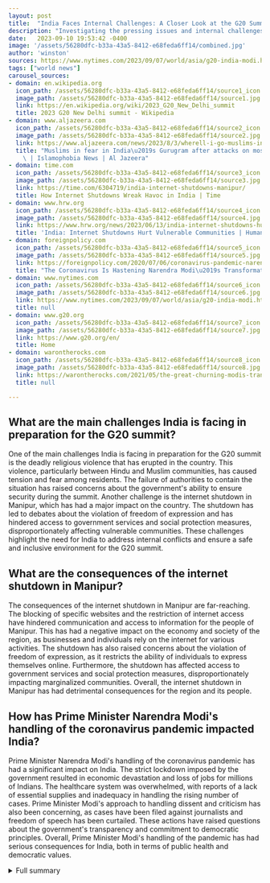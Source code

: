```yaml
---
layout: post
title:  "India Faces Internal Challenges: A Closer Look at the G20 Summit and Beyond"
description: "Investigating the pressing issues and internal challenges that India faces while preparing for the G20 summit and beyond."
date:   2023-09-10 19:53:42 -0400
image: '/assets/56280dfc-b33a-43a5-8412-e68feda6ff14/combined.jpg'
author: 'winston'
sources: https://www.nytimes.com/2023/09/07/world/asia/g20-india-modi.html https://www.g20.org/en/ https://en.wikipedia.org/wiki/2023_G20_New_Delhi_summit https://www.aljazeera.com/news/2023/8/3/wherell-i-go-muslims-in-indias-gurugram-under-grip-of-fear-violence https://time.com/6304719/india-internet-shutdowns-manipur/ https://www.hrw.org/news/2023/06/13/india-internet-shutdowns-hurt-vulnerable-communities https://warontherocks.com/2021/05/the-great-churning-modis-transformation-of-the-indian-military/ https://foreignpolicy.com/2020/07/06/coronavirus-pandemic-narendra-modi-india/
tags: ["world news"]
carousel_sources:
- domain: en.wikipedia.org
  icon_path: /assets/56280dfc-b33a-43a5-8412-e68feda6ff14/source1_icon.jpg
  image_path: /assets/56280dfc-b33a-43a5-8412-e68feda6ff14/source1.jpg
  link: https://en.wikipedia.org/wiki/2023_G20_New_Delhi_summit
  title: 2023 G20 New Delhi summit - Wikipedia
- domain: www.aljazeera.com
  icon_path: /assets/56280dfc-b33a-43a5-8412-e68feda6ff14/source2_icon.jpg
  image_path: /assets/56280dfc-b33a-43a5-8412-e68feda6ff14/source2.jpg
  link: https://www.aljazeera.com/news/2023/8/3/wherell-i-go-muslims-in-indias-gurugram-under-grip-of-fear-violence
  title: "Muslims in fear in India\u2019s Gurugram after attacks on mosque, businesses\
    \ | Islamophobia News | Al Jazeera"
- domain: time.com
  icon_path: /assets/56280dfc-b33a-43a5-8412-e68feda6ff14/source3_icon.jpg
  image_path: /assets/56280dfc-b33a-43a5-8412-e68feda6ff14/source3.jpg
  link: https://time.com/6304719/india-internet-shutdowns-manipur/
  title: How Internet Shutdowns Wreak Havoc in India | Time
- domain: www.hrw.org
  icon_path: /assets/56280dfc-b33a-43a5-8412-e68feda6ff14/source4_icon.jpg
  image_path: /assets/56280dfc-b33a-43a5-8412-e68feda6ff14/source4.jpg
  link: https://www.hrw.org/news/2023/06/13/india-internet-shutdowns-hurt-vulnerable-communities
  title: 'India: Internet Shutdowns Hurt Vulnerable Communities | Human Rights Watch'
- domain: foreignpolicy.com
  icon_path: /assets/56280dfc-b33a-43a5-8412-e68feda6ff14/source5_icon.jpg
  image_path: /assets/56280dfc-b33a-43a5-8412-e68feda6ff14/source5.jpg
  link: https://foreignpolicy.com/2020/07/06/coronavirus-pandemic-narendra-modi-india/
  title: "The Coronavirus Is Hastening Narendra Modi\u2019s Transformation of India"
- domain: www.nytimes.com
  icon_path: /assets/56280dfc-b33a-43a5-8412-e68feda6ff14/source6_icon.jpg
  image_path: /assets/56280dfc-b33a-43a5-8412-e68feda6ff14/source6.jpg
  link: https://www.nytimes.com/2023/09/07/world/asia/g20-india-modi.html
  title: null
- domain: www.g20.org
  icon_path: /assets/56280dfc-b33a-43a5-8412-e68feda6ff14/source7_icon.jpg
  image_path: /assets/56280dfc-b33a-43a5-8412-e68feda6ff14/source7.jpg
  link: https://www.g20.org/en/
  title: Home
- domain: warontherocks.com
  icon_path: /assets/56280dfc-b33a-43a5-8412-e68feda6ff14/source8_icon.jpg
  image_path: /assets/56280dfc-b33a-43a5-8412-e68feda6ff14/source8.jpg
  link: https://warontherocks.com/2021/05/the-great-churning-modis-transformation-of-the-indian-military/
  title: null

---
```


## What are the main challenges India is facing in preparation for the G20 summit?
One of the main challenges India is facing in preparation for the G20 summit is the deadly religious violence that has erupted in the country. This violence, particularly between Hindu and Muslim communities, has caused tension and fear among residents. The failure of authorities to contain the situation has raised concerns about the government's ability to ensure security during the summit. Another challenge is the internet shutdown in Manipur, which has had a major impact on the country. The shutdown has led to debates about the violation of freedom of expression and has hindered access to government services and social protection measures, disproportionately affecting vulnerable communities. These challenges highlight the need for India to address internal conflicts and ensure a safe and inclusive environment for the G20 summit.

## What are the consequences of the internet shutdown in Manipur?
The consequences of the internet shutdown in Manipur are far-reaching. The blocking of specific websites and the restriction of internet access have hindered communication and access to information for the people of Manipur. This has had a negative impact on the economy and society of the region, as businesses and individuals rely on the internet for various activities. The shutdown has also raised concerns about the violation of freedom of expression, as it restricts the ability of individuals to express themselves online. Furthermore, the shutdown has affected access to government services and social protection measures, disproportionately impacting marginalized communities. Overall, the internet shutdown in Manipur has had detrimental consequences for the region and its people.

## How has Prime Minister Narendra Modi's handling of the coronavirus pandemic impacted India?
Prime Minister Narendra Modi's handling of the coronavirus pandemic has had a significant impact on India. The strict lockdown imposed by the government resulted in economic devastation and loss of jobs for millions of Indians. The healthcare system was overwhelmed, with reports of a lack of essential supplies and inadequacy in handling the rising number of cases. Prime Minister Modi's approach to handling dissent and criticism has also been concerning, as cases have been filed against journalists and freedom of speech has been curtailed. These actions have raised questions about the government's transparency and commitment to democratic principles. Overall, Prime Minister Modi's handling of the pandemic has had serious consequences for India, both in terms of public health and democratic values.



<details>
  <summary>Full summary</summary>
<p>India is currently facing a range of internal challenges while preparing to host the G20 summit. This comes against the backdrop of deadly religious violence, an internet shutdown, and clashes spreading in tech start-up hub Gurugram. Prime Minister Narendra Modi is attempting a transformation of the country amidst these pressing issues.</p>
<p>The 2023 G20 New Delhi summit is set to be a major event. The article highlights the background of the summit, the presidency, agenda priorities, preparations, and outcomes. Additionally, restrictions imposed in Delhi and a counter-meeting held during the summit are discussed.</p>
<p>In northern Haryana state, mobs have torched Muslim-owned shops and a mosque, resulting in the death of an imam. Clashes between Hindu and Muslim communities in the Nuh district have created tension and fear among residents. The failure of authorities to contain the situation has been described by a local legislator. Both the Muslim community and the imam's family are struggling to address the violence.</p>
<p>An internet shutdown in Manipur has had a major impact in India. The article covers the armed stripping of two women, the Indian government's response to the viral video, the ranking of internet shutdowns in India, and the blocking of specific websites. It also explores the debate on the use of shutdowns, legal regulations, and the impact on the economy and society. Criticisms regarding the violation of freedom of expression are also addressed.</p>
<p>India's arbitrary internet shutdowns disproportionately hurt communities living with poverty, affecting access to government services and social protection measures. The authorities should end this abusive practice, which undermines the country's reputation and the rights of its people. India has shut down the internet more than any other country since 2018, contradicting its commitments to digital freedom. The lack of official data and inadequate safeguards make it difficult to seek accountability for these actions.</p>
<p>India's healthcare system is on the brink of collapse due to the devastating impact of COVID-19. Families are pleading for essential supplies on social media, highlighting the unpreparedness of the government. The article discusses the political leadership's responsibility, the ongoing transformation of the Indian military, and the need for greater civilian intervention.</p>
<p>Lastly, the failures and consequences of Prime Minister Narendra Modi's handling of the coronavirus pandemic in India are examined. The strict lockdown resulted in economic devastation and loss of jobs for millions of Indians. The healthcare system is overwhelmed, and dissent is being silenced with cases filed against journalists.</p>
<p>This news story provides an in-depth analysis of the challenges and events unfolding in India, both in the context of the G20 summit and its internal issues. It serves as a reflection on the current state of the country and the urgent need for effective leadership and solutions.</p>
</details>
